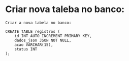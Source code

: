 # Criar nova taleba no banco:

```
Criar a nova tabela no banco:

CREATE TABLE registros (
    id INT AUTO_INCREMENT PRIMARY KEY,
    dados_json JSON NOT NULL,
    acao VARCHAR(15),
    status INT
);

```